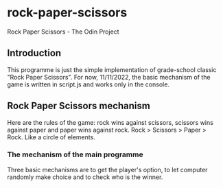 # rock-paper-scissors

Rock Paper Scissors - The Odin Project

## Introduction

This programme is just the simple implementation of grade-school classic "Rock Paper Scissors". For now, 11/11/2022, the basic mechanism of the game is written in script.js and works only in the console.

## Rock Paper Scissors mechanism

Here are the rules of the game: rock wins against scissors, scissors wins against paper and paper wins against rock.
Rock > Scissors > Paper > Rock.
Like a circle of elements.

### The mechanism of the main programme

Three basic mechanisms are to get the player's option, to let computer randomly make choice and to check who is the winner.
